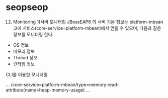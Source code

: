 # seopseop
12. Monitoring
1)서버 모니터링
JBossEAP6 의 서버 기본 정보는 platform-mbean 코에 서비스(core-service=platform-mbean)에서 얻을 수 있으며, 다음과 같은 정보를 모니터링 한다.

* OS 정보
* 메모리 정보
* Thread 정보
* 런타임 정보


CLI를 이용한 모니터링

...
/core-service=platform-mbean/type=memory:read-attribute(name=heap-memory-usage)
...

